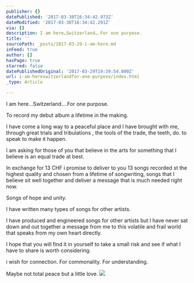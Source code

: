```yaml
---
publisher: {}
datePublished: '2017-03-30T16:34:42.973Z'
dateModified: '2017-03-30T16:34:42.291Z'
via: {}
description: I am here…Switzerland….For one purpose.
title: ''
sourcePath: _posts/2017-03-29-i-am-here.md
inFeed: true
author: []
hasPage: true
starred: false
datePublishedOriginal: '2017-03-29T19:39:54.800Z'
url: i-am-hereswitzerlandfor-one-purpose/index.html
_type: Article

---
```

I am here...Switzerland....For one purpose.

To record my debut album a lifetime in the making.

I have come a long way to a peaceful place and I have brought with me, through great trials and tribulations , the tools of the trade, the teeth, do. to speak to make it happen.

I am asking for those of you that believe in the arts for something that I believe is an equal trade at best.

In exchange for 13 CHF i promise to deliver to you 13 songs recorded st the highest quality and chosen from a lifetime of songwriting, songs that I believe sit well together and deliver a message that is much needed right now.

Songs of hope and unity.

I have written many types of songs for other artists.

I have produced and engineered songs for other artists but I have never sat down and out together a message from me to this volatile and frail world that speaks from my own heart directly.

I hope that you will find it in yourself to take a small risk and see if what I have to share is worth considering.

i wish for connection. For commonality. For understanding.

Maybe not total peace but a little love.
![](https://the-grid-user-content.s3-us-west-2.amazonaws.com/45693943-404c-4a29-a44e-aa8ea408e6c1.jpg)